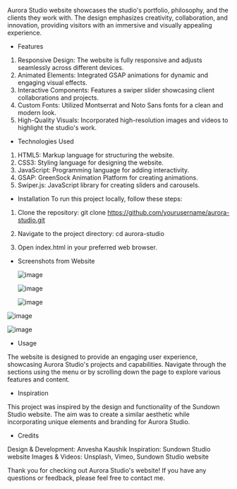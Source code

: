 Aurora Studio website showcases the studio's portfolio, philosophy, and the clients they work with. The design emphasizes creativity, collaboration, and innovation, providing visitors with an immersive and visually appealing experience.

- Features

1. Responsive Design: The website is fully responsive and adjusts seamlessly across different devices.
2. Animated Elements: Integrated GSAP animations for dynamic and engaging visual effects.
3. Interactive Components: Features a swiper slider showcasing client collaborations and projects.
4. Custom Fonts: Utilized Montserrat and Noto Sans fonts for a clean and modern look.
5. High-Quality Visuals: Incorporated high-resolution images and videos to highlight the studio's work.

   
- Technologies Used
1. HTML5: Markup language for structuring the website.
2. CSS3: Styling language for designing the website.
3. JavaScript: Programming language for adding interactivity.
4. GSAP: GreenSock Animation Platform for creating animations.
5. Swiper.js: JavaScript library for creating sliders and carousels.


- Installation
To run this project locally, follow these steps:

1. Clone the repository:
git clone https://github.com/yourusername/aurora-studio.git

2. Navigate to the project directory:
cd aurora-studio

3. Open index.html in your preferred web browser.

- Screenshots from Website

  ![image](https://github.com/AnveshaKaushik/AuroraStudio/assets/106867281/0daeaa0c-6e60-43e2-a183-4f8b89107789)

  ![image](https://github.com/AnveshaKaushik/AuroraStudio/assets/106867281/364c14af-fde8-4d3a-b639-e820bcefd660)

  ![image](https://github.com/AnveshaKaushik/AuroraStudio/assets/106867281/76dd1892-a876-4687-8c2c-debf611ec1fd)

![image](https://github.com/AnveshaKaushik/AuroraStudio/assets/106867281/13efa1b1-165f-40b3-9333-2bfeb9fcc38e)

![image](https://github.com/AnveshaKaushik/AuroraStudio/assets/106867281/32716ab7-1f14-4a5f-afdb-98f485611348)

- Usage
  
The website is designed to provide an engaging user experience, showcasing Aurora Studio's projects and capabilities. Navigate through the sections using the menu or by scrolling down the page to explore various features and content.

- Inspiration
  
This project was inspired by the design and functionality of the Sundown Studio website. The aim was to create a similar aesthetic while incorporating unique elements and branding for Aurora Studio.

- Credits

Design & Development: Anvesha Kaushik
Inspiration: Sundown Studio website
Images & Videos: Unsplash, Vimeo, Sundown Studio website

Thank you for checking out Aurora Studio's website! If you have any questions or feedback, please feel free to contact me.
